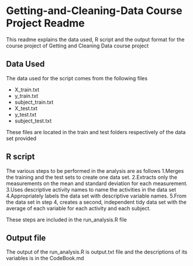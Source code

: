 # Getting-and-Cleaning-Data Course Project Readme 
This readme explains the data used, R script and the output format for the course project of Getting and Cleaning Data course project

## Data Used
The data used for the script comes from the following files

* X_train.txt
* y_train.txt
* subject_train.txt
* X_test.txt
* y_test.txt
* subject_test.txt

These files are located in the train and test folders respectively of the data set provided

## R script
The various steps to be performed in the analysis are as follows
1.Merges the training and the test sets to create one data set.
2.Extracts only the measurements on the mean and standard deviation for each measurement. 
3.Uses descriptive activity names to name the activities in the data set
4.Appropriately labels the data set with descriptive variable names. 
5.From the data set in step 4, creates a second, independent tidy data set with the average of each variable for each activity and each subject.

These steps are included in the run_analysis.R file

## Output file
The output of the run_analysis.R is output.txt file and the descriptions of its variables is in the CodeBook.md
